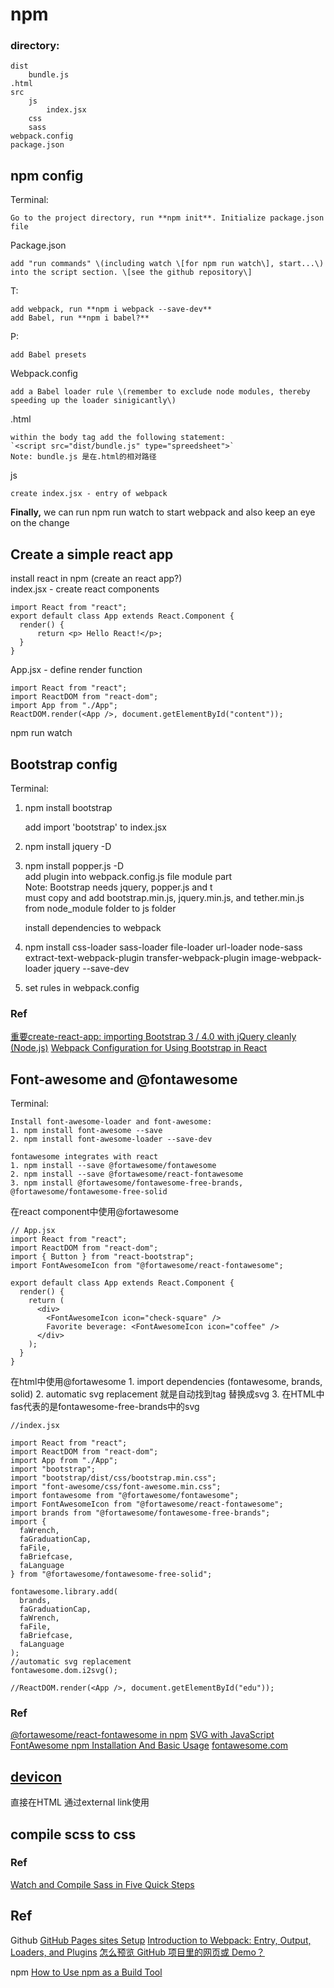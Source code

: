 # npm

### directory:

```text
dist
    bundle.js
.html
src
    js
        index.jsx
    css
    sass
webpack.config
package.json
```

## npm config

Terminal:

```text
Go to the project directory, run **npm init**. Initialize package.json file
```

Package.json

```text
add "run commands" \(including watch \[for npm run watch\], start...\) into the script section. \[see the github repository\]
```

T:

```text
add webpack, run **npm i webpack --save-dev**  
add Babel, run **npm i babel?**
```

P:

```text
add Babel presets
```

Webpack.config

```text
add a Babel loader rule \(remember to exclude node modules, thereby speeding up the loader sinigicantly\)
```

.html

```text
within the body tag add the following statement:  
`<script src="dist/bundle.js" type="spreedsheet">`  
Note: bundle.js 是在.html的相对路径
```

js

```text
create index.jsx - entry of webpack
```

**Finally,** we can run npm run watch to start webpack and also keep an eye on the change

## Create a simple react app

install react in npm \(create an react app?\)  
index.jsx - create react components

```text
import React from "react";
export default class App extends React.Component {
  render() {
      return <p> Hello React!</p>;
  }
}
```

App.jsx - define render function

```text
import React from "react";
import ReactDOM from "react-dom";
import App from "./App";
ReactDOM.render(<App />, document.getElementById("content"));
```

npm run watch

## Bootstrap config

Terminal:

1. npm install bootstrap

   add import 'bootstrap' to index.jsx

2. npm install jquery -D
3. npm install popper.js -D  
   add plugin into webpack.config.js file module part  
   Note: Bootstrap needs jquery, popper.js and t  
   must copy and add bootstrap.min.js, jquery.min.js, and tether.min.js from node\_module folder to js folder

   install dependencies to webpack

4. npm install css-loader sass-loader file-loader url-loader node-sass extract-text-webpack-plugin transfer-webpack-plugin image-webpack-loader jquery --save-dev
5. set rules in webpack.config

### Ref

[重要create-react-app: importing Bootstrap 3 / 4.0 with jQuery cleanly \(Node.js\)](http://blog.oddicles.org/create-react-app-importing-bootstrap-jquery-cleanly-node-js/) [Webpack Configuration for Using Bootstrap in React](https://medium.com/@vladbezden/webpack-configuration-for-using-bootstrap-in-react-a6ef2dfa1d95)

## Font-awesome and @fontawesome

Terminal:

```text
Install font-awesome-loader and font-awesome:  
1. npm install font-awesome --save  
2. npm install font-awesome-loader --save-dev

fontawesome integrates with react
1. npm install --save @fortawesome/fontawesome
2. npm install --save @fortawesome/react-fontawesome
3. npm install @fortawesome/fontawesome-free-brands, @fortawesome/fontawesome-free-solid
```

在react component中使用@fortawesome

```text
// App.jsx
import React from "react";
import ReactDOM from "react-dom";
import { Button } from "react-bootstrap";
import FontAwesomeIcon from "@fortawesome/react-fontawesome";

export default class App extends React.Component {
  render() {
    return (
      <div>
        <FontAwesomeIcon icon="check-square" />
        Favorite beverage: <FontAwesomeIcon icon="coffee" />
      </div>
    );
  }
}
```

在html中使用@fortawesome 1. import dependencies \(fontawesome, brands, solid\) 2. automatic svg replacement 就是自动找到tag 替换成svg 3. 在HTML中 fas代表的是fontawesome-free-brands中的svg

```text
//index.jsx

import React from "react";
import ReactDOM from "react-dom";
import App from "./App";
import "bootstrap";
import "bootstrap/dist/css/bootstrap.min.css";
import "font-awesome/css/font-awesome.min.css";
import fontawesome from "@fortawesome/fontawesome";
import FontAwesomeIcon from "@fortawesome/react-fontawesome";
import brands from "@fortawesome/fontawesome-free-brands";
import {
  faWrench,
  faGraduationCap,
  faFile,
  faBriefcase,
  faLanguage
} from "@fortawesome/fontawesome-free-solid";

fontawesome.library.add(
  brands,
  faGraduationCap,
  faWrench,
  faFile,
  faBriefcase,
  faLanguage
);
//automatic svg replacement
fontawesome.dom.i2svg();

//ReactDOM.render(<App />, document.getElementById("edu"));
```

### Ref

[@fortawesome/react-fontawesome in npm](https://www.npmjs.com/package/@fortawesome/react-fontawesome) [SVG with JavaScript ](https://fontawesome.com/how-to-use/svg-with-js) [FontAwesome npm Installation And Basic Usage](https://code.luasoftware.com/tutorials/npm/fontawesome-npm-installation-and-setup/#automatic-svg-replacement-npm) [fontawesome.com](https://fontawesome.com/)

## [devicon](http://konpa.github.io/devicon/)

直接在HTML 通过external link使用

## compile scss to css

### Ref

[Watch and Compile Sass in Five Quick Steps](https://webdesign.tutsplus.com/tutorials/watch-and-compile-sass-in-five-quick-steps--cms-28275)

## Ref

Github [GitHub Pages sites Setup](https://help.github.com/articles/user-organization-and-project-pages/) [Introduction to Webpack: Entry, Output, Loaders, and Plugins](https://css-tricks.com/introduction-webpack-entry-output-loaders-plugins/) [怎么预览 GitHub 项目里的网页或 Demo？](https://www.zhihu.com/question/24156818)

npm [How to Use npm as a Build Tool](https://www.keithcirkel.co.uk/how-to-use-npm-as-a-build-tool/)

